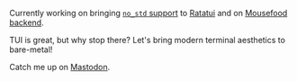 Currently working on bringing [`no_std` support](areweembeddedyet.rs) to [Ratatui](https://github.com/ratatui/ratatui) and on [Mousefood backend](https://github.com/j-g00da/mousefood).

TUI is great, but why stop there? Let's bring modern terminal aesthetics to bare-metal!

Catch me up on <a rel="me" href="https://fosstodon.org/@j_g00da">Mastodon</a>.
